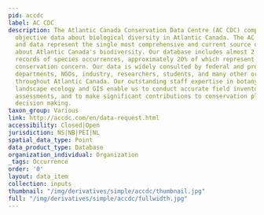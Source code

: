 ```yaml
---
pid: accdc
label: AC CDC
description: The Atlantic Canada Conservation Data Centre (AC CDC) compiles and provides
  objective data about biological diversity in Atlantic Canada. The AC CDC's expertise
  and data represent the single most comprehensive and current source of information
  about Atlantic Canada's biodiversity. Our database includes almost 2 million geo-located
  records of species occurrences, approximately 20% of which represent species of
  conservation concern. Our data is widely consulted by federal and provincial government
  departments, NGOs, industry, researchers, students, and many other organizations
  throughout Atlantic Canada. Our outstanding staff expertise in botany, zoology,
  landscape ecology and GIS enable us to conduct accurate field inventories and status
  assessments, and to make significant contributions to conservation planning and
  decision making.
taxon_group: Various
link: http://accdc.com/en/data-request.html
accessibility: Closed|Open
jurisdiction: NS|NB|PEI|NL
spatial_data_type: Point
data_product_type: Database
organization_individual: Organization
_tags: Occurrence
order: '0'
layout: data_item
collection: inputs
thumbnail: "/img/derivatives/simple/accdc/thumbnail.jpg"
full: "/img/derivatives/simple/accdc/fullwidth.jpg"
---
```

